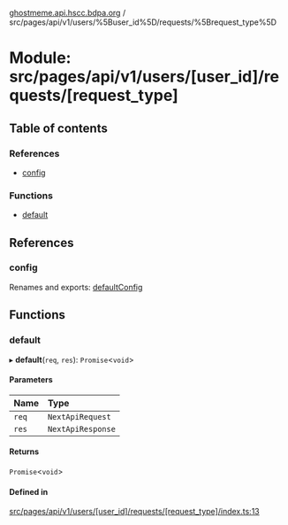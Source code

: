 [ghostmeme.api.hscc.bdpa.org][1] /
src/pages/api/v1/users/%5Buser_id%5D/requests/%5Brequest_type%5D

# Module: src/pages/api/v1/users/\[user_id]/requests/\[request_type]

## Table of contents

### References

- [config][2]

### Functions

- [default][3]

## References

### config

Renames and exports: [defaultConfig][4]

## Functions

### default

▸ **default**(`req`, `res`): `Promise`<`void`>

#### Parameters

| Name  | Type              |
| :---- | :---------------- |
| `req` | `NextApiRequest`  |
| `res` | `NextApiResponse` |

#### Returns

`Promise`<`void`>

#### Defined in

[src/pages/api/v1/users/\[user_id\]/requests/\[request_type\]/index.ts:13][5]

[1]: ../README.md
[2]: src_pages_api_v1_users__user_id__requests__request_type_.md#config
[3]: src_pages_api_v1_users__user_id__requests__request_type_.md#default
[4]: src_backend_middleware.md#defaultconfig

[5]:
https://github.com/nhscc/ghostmeme.api.hscc.bdpa.org/blob/9eb38c4/src/pages/api/v1/users/[user_id]/requests/[request_type]/index.ts#L13
